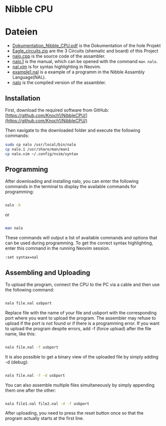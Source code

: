 # Nibble CPU
# Dateien
- [Dokumentation_Nibble_CPU.pdf](https://github.com/Knoch1/NibbleCPU/blob/main/Dokumentation_Nibble_CPU.pdf) is the Dokumentation of the hole Projekt
- [Eagle_circuits.zip](https://github.com/Knoch1/NibbleCPU/blob/main/Eagle_circuits.zip) are the 3 Circuits (shematic and board) of this Project
- [nalo.cpp](https://github.com/Knoch1/NibbleCPU/blob/main/nalo.cpp) is the source code of the assambler.
- [nalo.1](https://github.com/Knoch1/NibbleCPU/blob/main/nalo.1) is the manual, which can be opened with the command `man nalo`.
- [nal.vim](https://github.com/Knoch1/NibbleCPU/blob/main/nal.vim) is for syntax highlighting in Neovim.
- [example1.nal](https://github.com/Knoch1/NibbleCPU/blob/main/example1.nal) is a example of a programm in the Nibble Assambly Language(NAL).
- [nalo](https://github.com/Knoch1/NibbleCPU/blob/main/nalo) is the compiled version of the assambler. 




## Installation

First, download the required software from GitHub:  
[https://github.com/Knoch1/NibbleCPU/](https://github.com/Knoch1/NibbleCPU/)

Then navigate to the downloaded folder and execute the following commands:

```bash
sudo cp nalo /usr/local/bin/nalo
cp nalo.1 /usr/share/man/man1
cp nalo.vim ~/.config/nvim/syntax
```
## Programming
After downloading and installing nalo, you can enter the following commands in the terminal to display the available commands for programming:

```bash

nalo -h
```
or

```bash

man nalo
```
These commands will output a list of available commands and options that can be used during programming.
To get the correct syntax highlighting, enter this command in the running Neovim session.
```vim
:set syntax=nal
```
## Assembling and Uploading
To upload the program, connect the CPU to the PC via a cable and then use the following command:

```bash

nalo file.nal usbport
```
Replace file with the name of your file and usbport with the corresponding port where you want to upload the program.
The assembler may refuse to upload if the port is not found or if there is a programming error.
If you want to upload the program despite errors, add -f (force upload) after the file name, like this:

```bash

nalo file.nal -f usbport
```
It is also possible to get a binary view of the uploaded file by simply adding -d (debug):

```bash

nalo file.nal -f -d usbport
```
You can also assemble multiple files simultaneously by simply appending them one after the other:

```bash

nalo file1.nal file2.nal -d -f usbport
```
After uploading, you need to press the reset button once so that the program actually starts at the first line.

